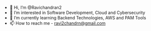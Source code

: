 - 👋 Hi, I’m @Ravichandran2
- 👀 I’m interested in Software Development, Cloud and Cybersecurity
- 🌱 I’m currently learning Backend Technologies, AWS and PAM Tools
- 📫 How to reach me - ravi2chandrn@gmail.com

<!---
Ravichandran2/Ravichandran2 is a ✨ special ✨ repository because its `README.md` (this file) appears on your GitHub profile.
You can click the Preview link to take a look at your changes.
--->
